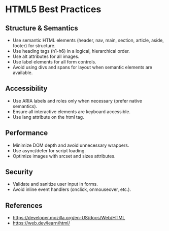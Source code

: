 # HTML5 Best Practices

## Structure & Semantics
- Use semantic HTML elements (header, nav, main, section, article, aside, footer) for structure.
- Use heading tags (h1-h6) in a logical, hierarchical order.
- Use alt attributes for all images.
- Use label elements for all form controls.
- Avoid using divs and spans for layout when semantic elements are available.

## Accessibility
- Use ARIA labels and roles only when necessary (prefer native semantics).
- Ensure all interactive elements are keyboard accessible.
- Use lang attribute on the html tag.

## Performance
- Minimize DOM depth and avoid unnecessary wrappers.
- Use async/defer for script loading.
- Optimize images with srcset and sizes attributes.

## Security
- Validate and sanitize user input in forms.
- Avoid inline event handlers (onclick, onmouseover, etc.).

## References
- https://developer.mozilla.org/en-US/docs/Web/HTML
- https://web.dev/learn/html/
